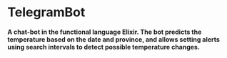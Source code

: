 # TelegramBot

**A chat-bot in the functional language Elixir. The bot predicts the temperature based on the date and province, and allows setting alerts using search intervals to detect possible temperature changes.**
